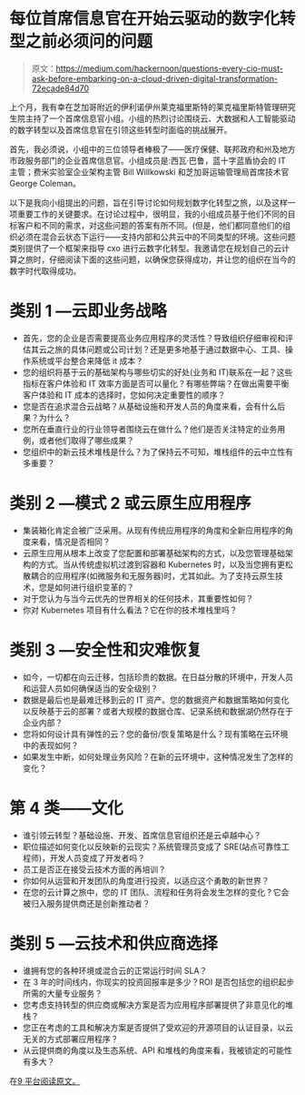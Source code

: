 # 每位首席信息官在开始云驱动的数字化转型之前必须问的问题

> 原文：<https://medium.com/hackernoon/questions-every-cio-must-ask-before-embarking-on-a-cloud-driven-digital-transformation-72ecade84d70>

上个月，我有幸在芝加哥附近的伊利诺伊州莱克福里斯特的莱克福里斯特管理研究生院主持了一个首席信息官小组。小组的热烈讨论围绕云、大数据和人工智能驱动的数字转型以及首席信息官在引领这些转型时面临的挑战展开。

首先，我必须说，小组中的三位领导者棒极了——医疗保健、联邦政府和州及地方市政服务部门的企业首席信息官。小组成员是:西瓦·巴鲁，蓝十字蓝盾协会的 IT 主管；费米实验室企业架构主管 Bill Willkowski 和芝加哥运输管理局首席技术官 George Coleman。

以下是我向小组提出的问题，旨在引导讨论如何规划数字化转型之旅，以及这样一项重要工作的关键要求。在讨论过程中，很明显，我的小组成员基于他们不同的目标客户和不同的需求，对这些问题的答案有所不同。(但是，他们都同意他们的组织必须在混合云状态下运行——支持内部和公共云中的不同类型的环境。这些问题类别提供了一个框架来指导 cxo 进行云数字化转型。我邀请您在规划自己的云计算之旅时，仔细阅读下面的这些问题，以确保您获得成功，并让您的组织在当今的数字时代取得成功。

# 类别 1 —云即业务战略

*   首先，您的企业是否需要提高业务应用程序的灵活性？导致组织仔细审视和评估其云之旅的具体问题或公司计划？还是更多地基于通过数据中心、工具、操作系统或平台整合来降低 it 成本？
*   您的组织将基于云的基础架构与哪些切实的好处(业务和 IT)联系在一起？这些指标在客户体验和 IT 效率方面是否可以量化？有哪些弊端？在做出需要平衡客户体验和 IT 成本的选择时，您如何决定重要性的顺序？
*   您是否在追求混合云战略？从基础设施和开发人员的角度来看，会有什么后果？为什么？
*   您所在垂直行业的行业领导者围绕云在做什么？他们是否关注特定的业务用例，或者他们取得了哪些成果？
*   您组织中的新云技术堆栈是什么？为了保持云不可知，堆栈组件的云中立性有多重要？

# 类别 2 —模式 2 或云原生应用程序

*   集装箱化肯定会被广泛采用。从现有传统应用程序的角度和全新应用程序的角度来看，情况是否相同？
*   云原生应用从根本上改变了您配置和部署基础架构的方式，以及您管理基础架构的方式。当从传统虚拟机过渡到容器和 Kubernetes 时，以及当您拥有更松散耦合的应用程序(如微服务和无服务器)时，尤其如此。为了支持云原生技术，您是如何进行组织变革的？
*   对于您认为与当今云优先的世界相关的任何技术，其重要性如何？
*   你对 Kubernetes 项目有什么看法？它在你的技术堆栈里吗？

# 类别 3 —安全性和灾难恢复

*   如今，一切都在向云迁移，包括珍贵的数据。在日益分散的环境中，开发人员和运营人员如何确保适当的安全级别？
*   数据是最后也是最难迁移到云的 IT 资产。您的数据资产和数据策略如何变化以反映基于云的部署？或者大规模的数据仓库、记录系统和数据湖仍然存在于企业内部？
*   您将如何设计具有弹性的云？您的备份/恢复策略是什么？现有策略在云环境中的表现如何？
*   如果发生中断，如何处理业务风险？在新的云环境中，这种情况发生了怎样的变化？

# 第 4 类——文化

*   谁引领云转型？基础设施、开发、首席信息官组织还是云卓越中心？
*   职位描述如何变化以反映新的云现实？系统管理员变成了 SRE(站点可靠性工程师)，开发人员变成了开发者吗？
*   员工是否正在接受云技术方面的再培训？
*   你如何从运营和开发团队的角度进行投资，以适应这个勇敢的新世界？
*   在您的云计算之旅中，您的 IT 团队、流程和任务将会发生怎样的变化？它会被归入服务提供商还是创新推动者？

# 类别 5 —云技术和供应商选择

*   谁拥有您的各种环境或混合云的正常运行时间 SLA？
*   在 3 年的时间线内，你现实的投资回报率是多少？ROI 是否包括您的组织起步所需的大量专业服务？
*   您考虑支持转型的供应商或解决方案是否为应用程序部署提供了非意见化的堆栈？
*   您正在考虑的工具和解决方案是否提供了受欢迎的开源项目的认证目录，以云无关的方式部署应用程序？
*   从云提供商的角度以及生态系统、API 和堆栈的角度来看，我被锁定的可能性有多大？

在[9 平台阅读原文。](https://platform9.com/blog/questions-every-cio-must-ask-before-embarking-on-a-cloud-driven-digital-transformation/)